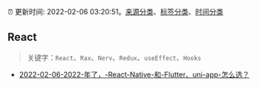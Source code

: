 :alarm_clock: 更新时间: 2022-02-06 03:20:51。[来源分类](../README.md)、[标签分类](../TAGS.md)、[时间分类](../TIMELINE.md)

## React


> 关键字：`React`、`Rax`、`Nerv`、`Redux`、`useEffect`、`Hooks`



- [2022-02-06-2022-年了，-React-Native-和-Flutter、uni-app-怎么选？](https://www.v2ex.com/t/832037) 
